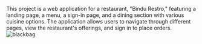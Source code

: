 This project is a web application for a restaurant, "Bindu Restro," featuring a landing page, a menu, a sign-in page, and a dining section with various cuisine options. The application allows users to navigate through different pages, view the restaurant's offerings, and sign in to place orders.
![blackbag](https://github.com/paidi29/project2-nexus/assets/113784472/734e2bc2-1b34-45f3-937a-aede6fe9d597)

